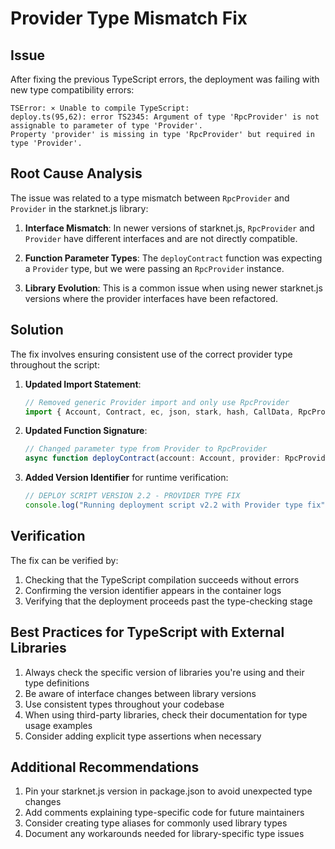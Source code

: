 # Provider Type Mismatch Fix

## Issue
After fixing the previous TypeScript errors, the deployment was failing with new type compatibility errors:
```
TSError: ⨯ Unable to compile TypeScript:
deploy.ts(95,62): error TS2345: Argument of type 'RpcProvider' is not assignable to parameter of type 'Provider'.
Property 'provider' is missing in type 'RpcProvider' but required in type 'Provider'.
```

## Root Cause Analysis
The issue was related to a type mismatch between `RpcProvider` and `Provider` in the starknet.js library:

1. **Interface Mismatch**: In newer versions of starknet.js, `RpcProvider` and `Provider` have different interfaces and are not directly compatible.

2. **Function Parameter Types**: The `deployContract` function was expecting a `Provider` type, but we were passing an `RpcProvider` instance.

3. **Library Evolution**: This is a common issue when using newer starknet.js versions where the provider interfaces have been refactored.

## Solution
The fix involves ensuring consistent use of the correct provider type throughout the script:

1. **Updated Import Statement**:
   ```typescript
   // Removed generic Provider import and only use RpcProvider
   import { Account, Contract, ec, json, stark, hash, CallData, RpcProvider } from "starknet";
   ```

2. **Updated Function Signature**:
   ```typescript
   // Changed parameter type from Provider to RpcProvider
   async function deployContract(account: Account, provider: RpcProvider, contractType: string): Promise<DeploymentResult>
   ```

3. **Added Version Identifier** for runtime verification:
   ```typescript
   // DEPLOY SCRIPT VERSION 2.2 - PROVIDER TYPE FIX
   console.log("Running deployment script v2.2 with Provider type fix");
   ```

## Verification
The fix can be verified by:
1. Checking that the TypeScript compilation succeeds without errors
2. Confirming the version identifier appears in the container logs
3. Verifying that the deployment proceeds past the type-checking stage

## Best Practices for TypeScript with External Libraries
1. Always check the specific version of libraries you're using and their type definitions
2. Be aware of interface changes between library versions
3. Use consistent types throughout your codebase
4. When using third-party libraries, check their documentation for type usage examples
5. Consider adding explicit type assertions when necessary

## Additional Recommendations
1. Pin your starknet.js version in package.json to avoid unexpected type changes
2. Add comments explaining type-specific code for future maintainers
3. Consider creating type aliases for commonly used library types
4. Document any workarounds needed for library-specific type issues
